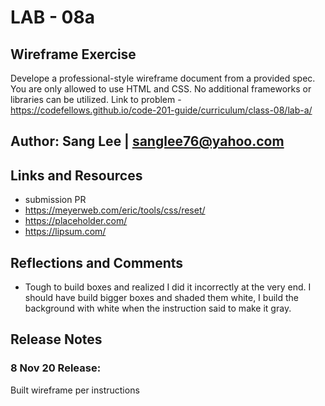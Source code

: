 # LAB - 08a

## Wireframe Exercise
Develope a professional-style wireframe document from a provided spec. You are only allowed to use HTML and CSS. No additional frameworks or libraries can be utilized. Link to problem - https://codefellows.github.io/code-201-guide/curriculum/class-08/lab-a/

## Author: Sang Lee | sanglee76@yahoo.com

## Links and Resources
+ submission PR
+ https://meyerweb.com/eric/tools/css/reset/
+ https://placeholder.com/
+ https://lipsum.com/

## Reflections and Comments
+ Tough to build boxes and realized I did it incorrectly at the very end. I should have build bigger boxes and shaded them white, I build the background with white when the instruction said to make it gray.

## Release Notes
### 8 Nov 20 Release: 
Built wireframe per instructions


